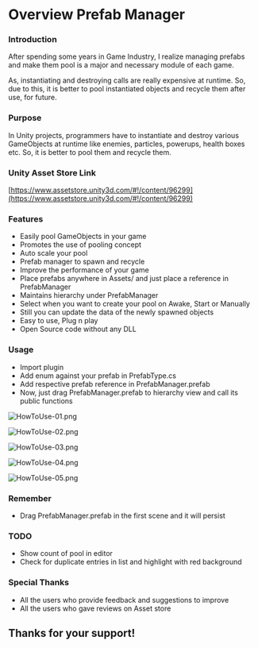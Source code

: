 # Overview Prefab Manager #

### Introduction ###
After spending some years in Game Industry, I realize managing prefabs and make them pool is a major and necessary module of each game. 

As, instantiating and destroying calls are really expensive at runtime. So, due to this, it is better to pool instantiated objects and recycle them after use, for future.

### Purpose ###
In Unity projects, programmers have to instantiate and destroy various GameObjects at runtime like enemies, particles, powerups, health boxes etc. So, it is better to pool them and recycle them.

### Unity Asset Store Link ###

[https://www.assetstore.unity3d.com/#!/content/96299](https://www.assetstore.unity3d.com/#!/content/96299)

### Features ###
* Easily pool GameObjects in your game
* Promotes the use of pooling concept
* Auto scale your pool
* Prefab manager to spawn and recycle
* Improve the performance of your game
* Place prefabs anywhere in Assets/ and just place a reference in PrefabManager
* Maintains hierarchy under PrefabManager
* Select when you want to create your pool on Awake, Start or Manually
* Still you can update the data of the newly spawned objects
* Easy to use, Plug n play
* Open Source code without any DLL

### Usage ###
* Import plugin
* Add enum against your prefab in PrefabType.cs
* Add respective prefab reference in PrefabManager.prefab
* Now, just drag PrefabManager.prefab to hierarchy view and call its public functions

![HowToUse-01.png](https://bytebucket.org/unbounded-eagle/prefab_manager/raw/64552c4af65ebcfcbabad4bb1cf8dc012acd3776/Screenshots/HowToUse-01.png)

![HowToUse-02.png](https://bytebucket.org/unbounded-eagle/prefab_manager/raw/64552c4af65ebcfcbabad4bb1cf8dc012acd3776/Screenshots/HowToUse-02.png)

![HowToUse-03.png](https://bytebucket.org/unbounded-eagle/prefab_manager/raw/64552c4af65ebcfcbabad4bb1cf8dc012acd3776/Screenshots/HowToUse-03.png)

![HowToUse-04.png](https://bytebucket.org/unbounded-eagle/prefab_manager/raw/64552c4af65ebcfcbabad4bb1cf8dc012acd3776/Screenshots/HowToUse-04.png)

![HowToUse-05.png](https://bytebucket.org/unbounded-eagle/prefab_manager/raw/64552c4af65ebcfcbabad4bb1cf8dc012acd3776/Screenshots/HowToUse-05.png)

### Remember ###
* Drag PrefabManager.prefab in the first scene and it will persist

### TODO ###
* Show count of pool in editor
* Check for duplicate entries in list and highlight with red background

### Special Thanks ###

* All the users who provide feedback and suggestions to improve
* All the users who gave reviews on Asset store


## Thanks for your support! ##
